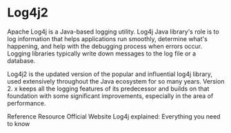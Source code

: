 # Log4j2

Apache Log4j is a Java-based logging utility. Log4j Java library's role is to log information that helps applications run smoothly, determine what's happening, and help with the debugging process when errors occur. Logging libraries typically write down messages to the log file or a database.

Log4j2 is the updated version of the popular and influential log4j library, used extensively throughout the Java ecosystem for so many years. Version 2. x keeps all the logging features of its predecessor and builds on that foundation with some significant improvements, especially in the area of performance.

<ResourceGroupTitle>Reference Resource</ResourceGroupTitle>
<BadgeLink colorScheme='blue' badgeText='Official Website' href='https://logging.apache.org/log4j/2.x/manual/configuration.html'>Official Website</BadgeLink>
<BadgeLink colorScheme='yellow' badgeText='Read' href='https://www.techtarget.com/whatis/feature/Log4j-explained-Everything-you-need-to-know'>Log4j explained: Everything you need to know</BadgeLink>
